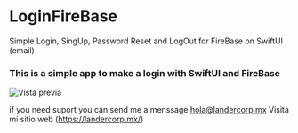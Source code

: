# LoginFireBase
Simple Login, SingUp, Password Reset and LogOut for FireBase on SwiftUI (email)
### This is a simple app to make a login with SwiftUI and FireBase 
![Vista previa](https://landercorp.mx/sistema/images/imagen_promocional/loginApp.JPG)

if you need suport you can send me a menssage hola@landercorp.mx 
Visita mi sitio web (https://landercorp.mx/)
